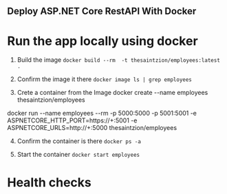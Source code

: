 ## Deploy ASP.NET Core RestAPI With Docker


# Run the app locally using docker

1. Build the image
`docker build --rm  -t thesaintzion/employees:latest .`

2. Confirm the image it there
`docker image ls | grep employees`


3. Crete a container from the Image
docker create --name employees thesaintzion/employees

docker run --name employees --rm -p 5000:5000 -p 5001:5001 -e  ASPNETCORE_HTTP_PORT=https://+:5001 -e ASPNETCORE_URLS=http://+:5000  thesaintzion/employees

<!-- `docker create --name employees --rm -p 5000:5000 -p 5001:5001 -e  ASPNETCORE_HTTP_PORT=https://+:5001 -e ASPNETCORE_URLS=http://+:5000  thesaintzion/employees` -->


4. Confirm the container is there
`docker ps -a`


4. Start the container 
`docker start employees`




# Health checks